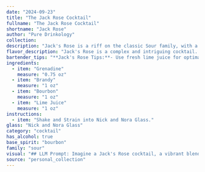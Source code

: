 ```yaml
---
date: "2024-09-23"
title: "The Jack Rose Cocktail"
fullname: "The Jack Rose Cocktail"
shortname: "Jack Rose"
author: "Pure Drinkology"
collection:
description: "Jack's Rose is a riff on the classic Sour family, with a twist of brandy and grenadine. Though its exact origin is murky, it likely emerged in the late 19th or early 20th century, mirroring the growing popularity of cocktails during that era. "
flavor_description: "Jack's Rose is a complex and intriguing cocktail. The sweetness of grenadine dances with the bold, oaky notes of bourbon and the smooth, fruity richness of brandy. A bright, tart lime juice cuts through the sweetness, creating a refreshing balance. The interplay of flavors delivers a captivating experience, highlighting the best of each spirit with a hint of floral complexity. "
bartender_tips: "**Jack's Rose Tips:**- Use fresh lime juice for optimal flavor.- Shake with ice until the shaker is frosty cold.- Strain into a chilled coupe glass.- Garnish with a lime wheel or a sprig of fresh rosemary.- Taste and adjust sweetness to preference with more grenadine. "
ingredients:
  - item: "Grenadine"
    measure: "0.75 oz"
  - item: "Brandy"
    measure: "1 oz"
  - item: "Bourbon"
    measure: "1 oz"
  - item: "Lime Juice"
    measure: "1 oz"
instructions:
  - item: "Shake and Strain into Nick and Nora Glass."
glass: "Nick and Nora Glass"
category: "cocktail"
has_alcohol: true
base_spirit: "bourbon"
family: "sour"
visual: "## LLM Prompt: Imagine a Jack's Rose cocktail, a vibrant blend of **Grenadine**, **Brandy**, **Bourbon**, and **Lime Juice**. Describe its appearance in detail, focusing on:* **Color:** What shade of pink or red is the cocktail? Is it translucent or opaque? Does it have any layers?* **Texture:**  Is it smooth or does it have any cloudiness or sediment? How does the ice affect its appearance?* **Garnish:** What type of garnish is used, if any? How does it complement the overall visual appeal? * **Glassware:**  What type of glass is the cocktail served in? How does the shape of the glass enhance the presentation?**Bonus:** Include sensory details like the sound of ice clinking in the glass or the aroma of the ingredients. "
source: "personal_collection"
---
```


